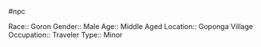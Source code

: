 #npc 

Race:: Goron
Gender:: Male
Age:: Middle Aged
Location:: Goponga Village
Occupation:: Traveler
Type:: Minor

